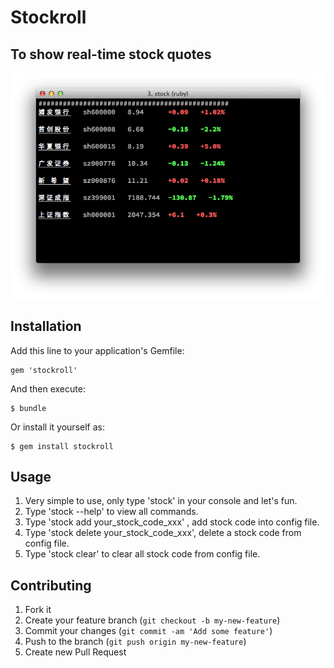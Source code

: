 # Stockroll

## To show real-time stock quotes

![screenshot](/screenshot.png)

## Installation

Add this line to your application's Gemfile:

    gem 'stockroll'

And then execute:

    $ bundle

Or install it yourself as:

    $ gem install stockroll

## Usage
1. Very simple to use, only type 'stock' in your console and let's fun.   
2. Type 'stock --help' to view all commands.    
3. Type 'stock add your_stock_code_xxx' , add stock code into config file.    
4. Type 'stock delete your_stock_code_xxx', delete a stock code from config file.  
5. Type 'stock clear' to clear all stock code from config file.  

## Contributing

1. Fork it
2. Create your feature branch (`git checkout -b my-new-feature`)
3. Commit your changes (`git commit -am 'Add some feature'`)
4. Push to the branch (`git push origin my-new-feature`)
5. Create new Pull Request
